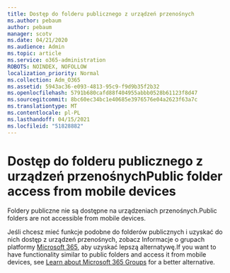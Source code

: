 ```yaml
---
title: Dostęp do folderu publicznego z urządzeń przenośnych
ms.author: pebaum
author: pebaum
manager: scotv
ms.date: 04/21/2020
ms.audience: Admin
ms.topic: article
ms.service: o365-administration
ROBOTS: NOINDEX, NOFOLLOW
localization_priority: Normal
ms.collection: Adm_O365
ms.assetid: 5943ac36-e093-4813-95c9-f9d9b35f2b32
ms.openlocfilehash: 5791b680cafd88f404955abbb0528b61123f8d47
ms.sourcegitcommit: 8bc60ec34bc1e40685e3976576e04a2623f63a7c
ms.translationtype: MT
ms.contentlocale: pl-PL
ms.lasthandoff: 04/15/2021
ms.locfileid: "51828882"
---
```

# <a name="public-folder-access-from-mobile-devices"></a><span data-ttu-id="3a094-102">Dostęp do folderu publicznego z urządzeń przenośnych</span><span class="sxs-lookup"><span data-stu-id="3a094-102">Public folder access from mobile devices</span></span>

<span data-ttu-id="3a094-103">Foldery publiczne nie są dostępne na urządzeniach przenośnych.</span><span class="sxs-lookup"><span data-stu-id="3a094-103">Public folders are not accessible from mobile devices.</span></span>
  
<span data-ttu-id="3a094-104">Jeśli chcesz mieć funkcje podobne do folderów publicznych i uzyskać do nich dostęp z urządzeń przenośnych, zobacz Informacje o grupach platformy [Microsoft 365,](https://support.office.com/article/learn-about-office-365-groups-b565caa1-5c40-40ef-9915-60fdb2d97fa2) aby uzyskać lepszą alternatywę.</span><span class="sxs-lookup"><span data-stu-id="3a094-104">If you want to have functionality similar to public folders and access it from mobile devices, see [Learn about Microsoft 365 Groups](https://support.office.com/article/learn-about-office-365-groups-b565caa1-5c40-40ef-9915-60fdb2d97fa2) for a better alternative.</span></span>
  